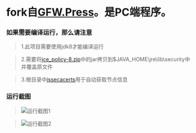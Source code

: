 
# fork自[GFW.Press](https://github.com/chinashiyu/gfw.press)。是PC端程序。


### 如果需要编译运行，那么请注意

> 1.此项目需要使用jdk8才能编译运行

> 2.需要将[jce_policy-8.zip](https://github.com/lyx32/gfw.press/jce_policy-8.zip)中的jar拷贝到$JAVA_HOME\jre\lib\security中并覆盖原文件

> 3.根目录中[jssecacerts](https://github.com/lyx32/gfw.press/jssecacerts)用于自动获取节点信息


### 运行截图

>![运行截图1](https://github.com/lyx32/gfw.press/images/1.png)

>![运行截图2](https://github.com/lyx32/gfw.press/images/2.png)